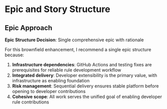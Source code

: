# Epic and Story Structure

## Epic Approach

**Epic Structure Decision**: Single comprehensive epic with rationale

For this brownfield enhancement, I recommend a single epic structure because:
1. **Infrastructure dependencies**: GitHub Actions and testing fixes are prerequisites for reliable rule development workflow
2. **Integrated delivery**: Developer extensibility is the primary value, with infrastructure as enabling foundation
3. **Risk management**: Sequential delivery ensures stable platform before opening to developer contributions
4. **Cohesive scope**: All work serves the unified goal of enabling developer rule contributions
